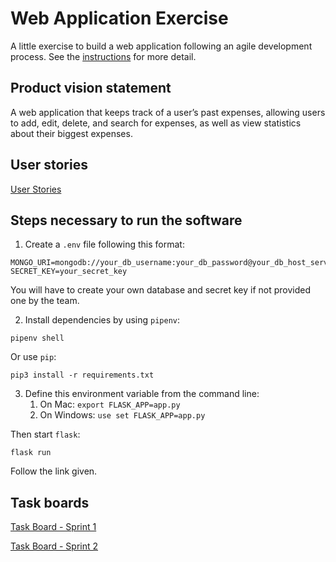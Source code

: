 # Web Application Exercise

A little exercise to build a web application following an agile development process. See the [instructions](instructions.md) for more detail.

## Product vision statement

A web application that keeps track of a user’s past expenses, allowing users to add, edit, delete, and search for expenses, as well as view statistics about their biggest expenses.

## User stories 

[User Stories](https://github.com/software-students-fall2024/2-web-app-now-you-re-unemployed/issues)

## Steps necessary to run the software

1. Create a `.env` file following this format:
```
MONGO_URI=mongodb://your_db_username:your_db_password@your_db_host_server_name:27017
SECRET_KEY=your_secret_key
```
You will have to create your own database and secret key if not provided one by the team.

2. Install dependencies by using `pipenv`:
```
pipenv shell
```
Or use `pip`:
```
pip3 install -r requirements.txt
```

3. Define this environment variable from the command line:
    1. On Mac: `export FLASK_APP=app.py`
    2. On Windows: `use set FLASK_APP=app.py`

Then start `flask`:
```
flask run
```
Follow the link given.

## Task boards

[Task Board - Sprint 1](https://github.com/orgs/software-students-fall2024/projects/42)

[Task Board - Sprint 2](https://github.com/orgs/software-students-fall2024/projects/76)
